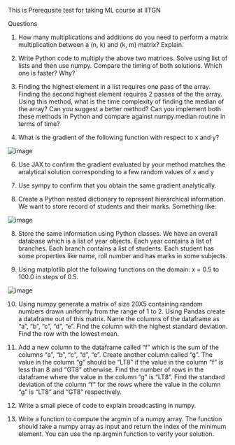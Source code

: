This is Prerequsite test for taking ML course at IITGN

 Questions
1) How many multiplications and additions do you need to perform a matrix multiplication between a (n, k) and (k, m) matrix? Explain.

2) Write Python code to multiply the above two matrices. Solve using list of lists and then use numpy. Compare the timing of both solutions. Which one is faster? Why?

3) Finding the highest element in a list requires one pass of the array. Finding the second highest element requires 2 passes of the the array. Using this method, what is the time complexity of finding the median of the array? Can you suggest a better method? Can you implement both these methods in Python and compare against numpy.median routine in terms of time?

4) What is the gradient of the following function with respect to x and y?

![image](https://github.com/Rushi873/ml-pre-test/assets/102383003/b9a039f7-804d-47b6-b447-8f5ffd624381)


6) Use JAX to confirm the gradient evaluated by your method matches the analytical solution corresponding to a few random values of x and y

7) Use sympy to confirm that you obtain the same gradient analytically.

8) Create a Python nested dictionary to represent hierarchical information. We want to store record of students and their marks. Something like:

![image](https://github.com/Rushi873/ml-pre-test/assets/102383003/268ced98-5f10-4e75-8097-a1d9d358e654)


8) Store the same information using Python classes. We have an overall database which is a list of year objects. Each year contains a list of branches. Each branch contains a list of students. Each student has some properties like name, roll number and has marks in some subjects.

9) Using matplotlib plot the following functions on the domain: x = 0.5 to 100.0 in steps of 0.5.

 ![image](https://github.com/Rushi873/ml-pre-test/assets/102383003/c9bc2b4f-e1af-4874-b850-db9a8dce05f6)

 
10) Using numpy generate a matrix of size 20X5 containing random numbers drawn uniformly from the range of 1 to 2. Using Pandas create a dataframe out of this matrix. Name the columns of the dataframe as “a”, “b”, “c”, “d”, “e”. Find the column with the highest standard deviation. Find the row with the lowest mean.

11) Add a new column to the dataframe called “f” which is the sum of the columns “a”, “b”, “c”, “d”, “e”. Create another column called “g”. The value in the column “g” should be “LT8” if the value in the column “f” is less than 8 and “GT8” otherwise. Find the number of rows in the dataframe where the value in the column “g” is “LT8”. Find the standard deviation of the column “f” for the rows where the value in the column “g” is “LT8” and “GT8” respectively.

12) Write a small piece of code to explain broadcasting in numpy.

12) Write a function to compute the argmin of a numpy array. The function should take a numpy array as input and return the index of the minimum element. You can use the np.argmin function to verify your solution.
